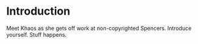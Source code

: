 <h1>Introduction</h1>
<p>Meet Khaos as she gets off work at non-copyrighted Spencers. Introduce yourself. Stuff happens. </p>
